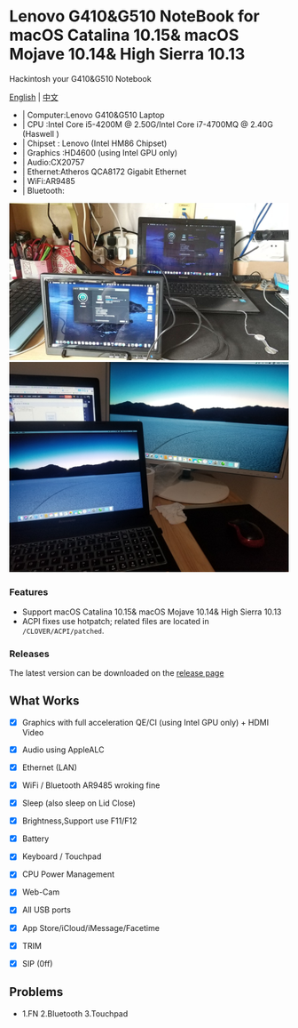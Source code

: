 # Lenovo G410&G510 NoteBook for macOS Catalina 10.15& macOS Mojave 10.14& High Sierra 10.13

Hackintosh your G410&G510 Notebook

[English](README-EN.md) | [中文](README.md)

* | Computer:Lenovo G410&G510 Laptop
* | CPU :Intel Core i5-4200M @ 2.50G/Intel Core i7-4700MQ @ 2.40G (Haswell )
* | Chipset : Lenovo (Intel HM86 Chipset)
* | Graphics :HD4600 (using Intel GPU only) 
* | Audio:CX20757
* | Ethernet:Atheros QCA8172 Gigabit Ethernet
* | WiFi:AR9485
* | Bluetooth:

![Screen](Screen.jpg)   
![Screen](Screen1.jpg)   
### Features

* Support macOS Catalina 10.15& macOS Mojave 10.14& High Sierra 10.13
* ACPI fixes use hotpatch; related files are located in `/CLOVER/ACPI/patched`.

### Releases
The latest version can be downloaded on the [release page](https://github.com/Z39/G510-OS-X-Clover-Hotpatch/releases) 

## What Works
- [x] Graphics with full acceleration QE/CI (using Intel GPU only) + HDMI Video
- [x] Audio using AppleALC
- [x]  Ethernet (LAN)
- [x]  WiFi / Bluetooth AR9485 wroking fine
- [x]  Sleep (also sleep on Lid Close)
- [x]  Brightness,Support use F11/F12
- [x]  Battery
- [x]  Keyboard / Touchpad
- [x]  CPU Power Management
- [x]  Web-Cam
- [x]  All USB ports
- [x]  App Store/iCloud/iMessage/Facetime
- [x]  TRIM
- [x]  SIP (0ff)


## Problems
* 1.FN
   2.Bluetooth
   3.Touchpad



